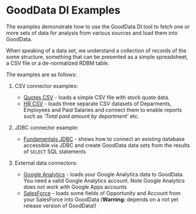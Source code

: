 # GoodData DI Examples

The examples demonstrate how to use the GoodData DI tool to fetch one or more sets of data for analysis from various sources and load them into GoodData.

When speaking of a data set, we understand a collection of records of the some structure, something that can be presented as a simple spreadsheet, a CSV file or a de-normalized RDBM table.

The examples are as follows:

1. CSV connector examples:

    - [Quotes CSV](quotes/) - loads a simple CSV file with stock quote data. 
    - [HR CSV](hr/) - loads three separate CSV datasets of Deparments, Employees and Paid Salaries and connect them to enable reports such as _'Total paid amount by department'_ etc.

1. JDBC connector example: 

    - [Fundamentals JDBC](jdbc/) - shows how to connect an existing database accessible via JDBC and create GoodData data sets from the results of `SELECT` SQL statements

1. External data connectors:

    - [Google Analytics](ga/) - loads your Google Analytics data to GoodData. You need a valid Google Analytics account. Note Google Analytics does not work with Google Apps accounts
    - [SalesForce](sfdc/) - loads some fields of Opportunity and Account from your SalesForce into GoodData (**Warning:** depends on a not yet release version of GoodData!)

